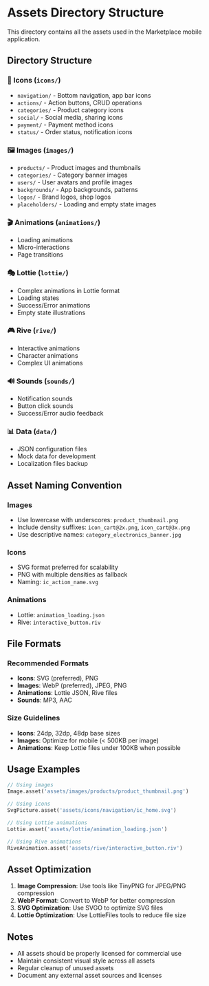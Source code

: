 # Assets Directory Structure

This directory contains all the assets used in the Marketplace mobile application.

## Directory Structure

### 📱 Icons (`icons/`)
- `navigation/` - Bottom navigation, app bar icons
- `actions/` - Action buttons, CRUD operations
- `categories/` - Product category icons
- `social/` - Social media, sharing icons
- `payment/` - Payment method icons
- `status/` - Order status, notification icons

### 🖼️ Images (`images/`)
- `products/` - Product images and thumbnails
- `categories/` - Category banner images
- `users/` - User avatars and profile images
- `backgrounds/` - App backgrounds, patterns
- `logos/` - Brand logos, shop logos
- `placeholders/` - Loading and empty state images

### 🎬 Animations (`animations/`)
- Loading animations
- Micro-interactions
- Page transitions

### 🎭 Lottie (`lottie/`)
- Complex animations in Lottie format
- Loading states
- Success/Error animations
- Empty state illustrations

### 🎮 Rive (`rive/`)
- Interactive animations
- Character animations
- Complex UI animations

### 🔊 Sounds (`sounds/`)
- Notification sounds
- Button click sounds
- Success/Error audio feedback

### 📊 Data (`data/`)
- JSON configuration files
- Mock data for development
- Localization files backup

## Asset Naming Convention

### Images
- Use lowercase with underscores: `product_thumbnail.png`
- Include density suffixes: `icon_cart@2x.png`, `icon_cart@3x.png`
- Use descriptive names: `category_electronics_banner.jpg`

### Icons
- SVG format preferred for scalability
- PNG with multiple densities as fallback
- Naming: `ic_action_name.svg`

### Animations
- Lottie: `animation_loading.json`
- Rive: `interactive_button.riv`

## File Formats

### Recommended Formats
- **Icons**: SVG (preferred), PNG
- **Images**: WebP (preferred), JPEG, PNG
- **Animations**: Lottie JSON, Rive files
- **Sounds**: MP3, AAC

### Size Guidelines
- **Icons**: 24dp, 32dp, 48dp base sizes
- **Images**: Optimize for mobile (< 500KB per image)
- **Animations**: Keep Lottie files under 100KB when possible

## Usage Examples

```dart
// Using images
Image.asset('assets/images/products/product_thumbnail.png')

// Using icons
SvgPicture.asset('assets/icons/navigation/ic_home.svg')

// Using Lottie animations
Lottie.asset('assets/lottie/animation_loading.json')

// Using Rive animations
RiveAnimation.asset('assets/rive/interactive_button.riv')
```

## Asset Optimization

1. **Image Compression**: Use tools like TinyPNG for JPEG/PNG compression
2. **WebP Format**: Convert to WebP for better compression
3. **SVG Optimization**: Use SVGO to optimize SVG files
4. **Lottie Optimization**: Use LottieFiles tools to reduce file size

## Notes

- All assets should be properly licensed for commercial use
- Maintain consistent visual style across all assets
- Regular cleanup of unused assets
- Document any external asset sources and licenses
